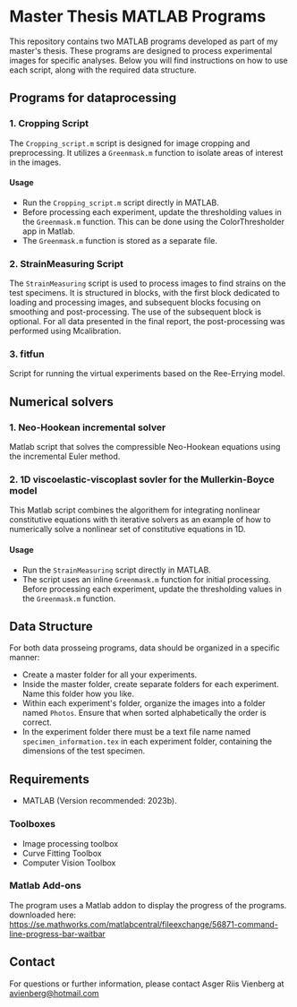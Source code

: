 # Master Thesis MATLAB Programs

This repository contains two MATLAB programs developed as part of my master's thesis. 
These programs are designed to process experimental images for specific analyses. 
Below you will find instructions on how to use each script, along with the required data structure.

## Programs for dataprocessing

### 1. Cropping Script

The `Cropping_script.m` script is designed for image cropping and preprocessing. It utilizes a `Greenmask.m` function to isolate areas of interest in the images.

#### Usage

- Run the `Cropping_script.m` script directly in MATLAB.
- Before processing each experiment, update the thresholding values in the `Greenmask.m` function. This can be done using the ColorThresholder app in Matlab.
- The `Greenmask.m` function is stored as a separate file.

### 2. StrainMeasuring Script

The `StrainMeasuring` script is used to process images to find strains on the test specimens.
It is structured in blocks, with the first block dedicated to loading and processing images, and subsequent blocks focusing on smoothing and post-processing.
The use of the subsequent block is optional. For all data presented in the final report, the post-processing was performed using Mcalibration.

### 3. fitfun 
Script for running the virtual experiments based on the Ree-Errying model.

## Numerical solvers

### 1. Neo-Hookean incremental solver
Matlab script that solves the compressible Neo-Hookean equations using the incremental Euler method.

### 2. 1D viscoelastic-viscoplast sovler for the Mullerkin-Boyce model 
This Matlab script combines the algorithem for integrating nonlinear constitutive equations with th iterative solvers as an example of how to numerically solve a nonlinear set of constitutive equations in 1D.

#### Usage

- Run the `StrainMeasuring` script directly in MATLAB.
- The script uses an inline `Greenmask.m` function for initial processing. Before processing each experiment, update the thresholding values in the `Greenmask.m` function.

## Data Structure

For both data prosseing programs, data should be organized in a specific manner:

- Create a master folder for all your experiments.
- Inside the master folder, create separate folders for each experiment. Name this folder how you like.
- Within each experiment's folder, organize the images into a folder named `Photos`. Ensure that when sorted alphabetically the order is correct.
- In the experiment folder there must be a text file name named `specimen_information.tex` in each experiment folder, containing the dimensions of the test specimen.

## Requirements

- MATLAB (Version recommended: 2023b).
### Toolboxes
- Image processing toolbox
- Curve Fitting Toolbox
- Computer Vision Toolbox

### Matlab Add-ons
The program uses a Matlab addon to display the progress of the programs. 
downloaded here: https://se.mathworks.com/matlabcentral/fileexchange/56871-command-line-progress-bar-waitbar




## Contact

For questions or further information, please contact Asger Riis Vienberg at avienberg@hotmail.com
